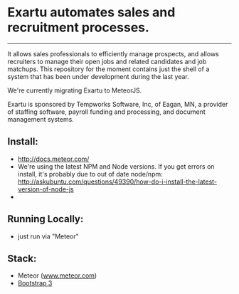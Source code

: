 # Exartu automates sales and recruitment processes.  

***

It allows sales professionals to efficiently manage prospects, and allows recruiters to manage their open jobs and related candidates and job matchups.
This repository for the moment contains just the shell of a system that has been under development during the last year.

We're currently migrating Exartu to MeteorJS.

Exartu is sponsored by Tempworks Software, Inc, of Eagan, MN, a provider of staffing software, payroll funding and processing, and document management systems.

## Install:
* http://docs.meteor.com/
* We're using the latest NPM and Node versions.  If you get errors on install, it's probably due to out of date node/npm: http://askubuntu.com/questions/49390/how-do-i-install-the-latest-version-of-node-js
*  	

## Running Locally:
* just run via "Meteor"

## Stack:
* Meteor (www.meteor.com)
* [Bootstrap 3](http://getbootstrap.com)